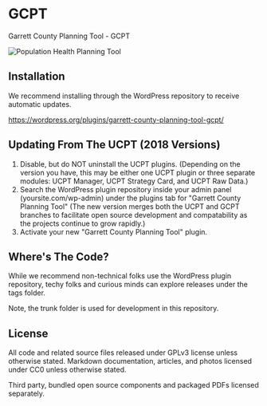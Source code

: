# GCPT
Garrett County Planning Tool - GCPT

![Population Health Planning Tool](https://mygarrettcounty.com/wp-content/uploads/2019/08/mockup-of-three-browser-screenshots-floating-against-a-transparent-background-a15186.png)

## Installation
We recommend installing through the WordPress repository to receive automatic updates.

https://wordpress.org/plugins/garrett-county-planning-tool-gcpt/

## Updating From The UCPT (2018 Versions)
1. Disable, but do NOT uninstall the UCPT plugins. 
   (Depending on the version you have, this may be either one UCPT plugin or three separate modules: UCPT Manager, UCPT Strategy Card, and UCPT Raw Data.)
2. Search the WordPress plugin repository inside your admin panel (yoursite.com/wp-admin) under the plugins tab for "Garrett County Planning Tool"
   (The new version merges both the UCPT and GCPT branches to facilitate open source development and compatability as the projects continue to grow rapidly.)
3. Activate your new "Garrett County Planning Tool" plugin.

## Where's The Code?
While we recommend non-technical folks use the WordPress plugin repository, techy folks and curious minds can explore releases under the tags folder. 

Note, the trunk folder is used for development in this repository.

## License
All code and related source files released under GPLv3 license unless otherwise stated. Markdown documentation, articles, and photos licensed under CC0 unless otherwise stated.

Third party, bundled open source components and packaged PDFs licensed separately.
